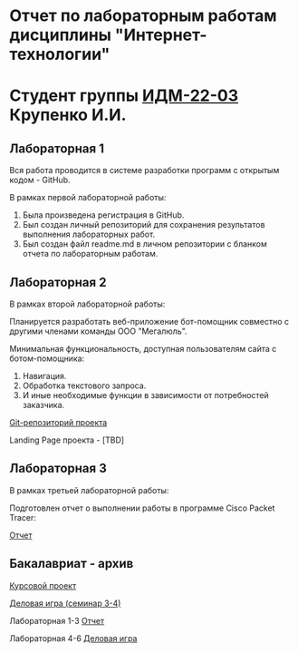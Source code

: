 # Отчет по лабораторным работам дисциплины "Интернет-технологии"
# Студент группы [ИДМ-22-03](https://github.com/stankin/design-2022/wiki/list-idm-22-03) Крупенко И.И.

## Лабораторная 1

Вся работа проводится в системе разработки программ с открытым кодом - GitHub.

В рамках первой лабораторной работы:

1. Была произведена регистрация в GitHub.
2. Был создан личный репозиторий для сохранения результатов выполнения лабораторных работ.
3. Был создан файл readme.md в личном репозитории с бланком отчета по лабораторным работам.

## Лабораторная 2

В рамках второй лабораторной работы:

Планируется разработать веб-приложение бот-помощник совместно с другими членами команды ООО "Мегалюль".

Минимальная функциональность, доступная пользователям сайта с ботом-помощника:

1. Навигация.
2. Обработка текстового запроса.
3. И иные необходимые функции в зависимости от потребностей заказчика.

[Git-репозиторий проекта](https://github.com/lulu2kan/Megalul)

Landing Page проекта - [TBD]

## Лабораторная 3

В рамках третьей лабораторной работы:

Подготовлен отчет о выполнении работы в программе Cisco Packet Tracer:

[Отчет](https://docs.google.com/document/d/166Pvf1dG1Vi3GF1rbu0huEh3IM9VDB8OvDzaQJ-NR_o/edit?usp=sharing)

## Бакалавриат - архив

[Курсовой проект](https://github.com/Kolyamba2007/Ilya.github.io/wiki/Курсовой-проект)

[Деловая игра (семинар 3-4)](https://github.com/DenisKozarezov/DenisKozarezov.github.io/wiki/Индивидуальный-отчет-по-деловой-игре)

Лабораторная 1-3 [Отчет](https://github.com/Kolyamba2007/Ilya.github.io/wiki/laba1-3)

Лабораторная 4-6 [Деловая игра](https://github.com/Kolyamba2007/Ilya.github.io/wiki/laba4-6)
